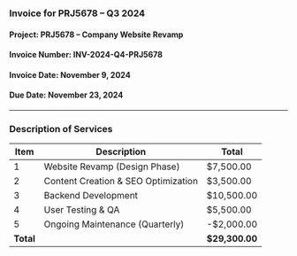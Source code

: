 ### **Invoice for PRJ5678 – Q3 2024**

#### **Project:** PRJ5678 – Company Website Revamp  
#### **Invoice Number:** INV-2024-Q4-PRJ5678  
#### **Invoice Date:** November 9, 2024  
#### **Due Date:** November 23, 2024

---

### **Description of Services**  

| **Item** | **Description**                           | **Total**    |
|----------|-------------------------------------------|--------------|
| 1        | Website Revamp (Design Phase)             | $7,500.00    |
| 2        | Content Creation & SEO Optimization       | $3,500.00    |
| 3        | Backend Development                      | $10,500.00   |
| 4        | User Testing & QA                         | $5,500.00    |
| 5        | Ongoing Maintenance (Quarterly)          | -$2,000.00    |
| **Total**|                                           | **$29,300.00** |